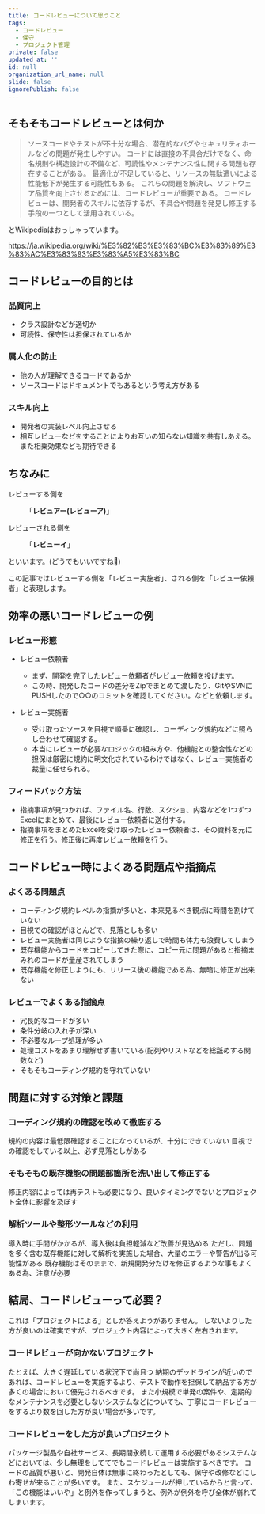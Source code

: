 ```yaml
---
title: コードレビューについて思うこと
tags:
  - コードレビュー
  - 保守
  - プロジェクト管理
private: false
updated_at: ''
id: null
organization_url_name: null
slide: false
ignorePublish: false
---
```


## そもそもコードレビューとは何か

> ソースコードやテストが不十分な場合、潜在的なバグやセキュリティホールなどの問題が発生しやすい。
コードには直接の不具合だけでなく、命名規則や構造設計の不備など、可読性やメンテナンス性に関する問題も存在することがある。
最適化が不足していると、リソースの無駄遣いによる性能低下が発生する可能性もある。
これらの問題を解決し、ソフトウェア品質を向上させるためには、コードレビューが重要である。
コードレビューは、開発者のスキルに依存するが、不具合や問題を発見し修正する手段の一つとして活用されている。

とWikipediaはおっしゃっています。

https://ja.wikipedia.org/wiki/%E3%82%B3%E3%83%BC%E3%83%89%E3%83%AC%E3%83%93%E3%83%A5%E3%83%BC

## コードレビューの目的とは

### 品質向上
- クラス設計などが適切か
- 可読性、保守性は担保されているか

### 属人化の防止
- 他の人が理解できるコードであるか
- ソースコードはドキュメントでもあるという考え方がある

### スキル向上
- 開発者の実装レベル向上させる
- 相互レビューなどをすることによりお互いの知らない知識を共有しあえる。また相乗効果なども期待できる

## ちなみに

レビューする側を

　　　「**レビュアー(レビューア)**」

レビューされる側を

　　　「**レビューイ**」

といいます。(どうでもいいですね🤪)


この記事ではレビューする側を「レビュー実施者」、される側を「レビュー依頼者」と表現します。

## 効率の悪いコードレビューの例

### レビュー形態

- レビュー依頼者
  - まず、開発を完了したレビュー依頼者がレビュー依頼を投げます。
  - この時、開発したコードの差分をZipでまとめて渡したり、GitやSVNにPUSHしたので○○のコミットを確認してください。などと依頼します。


- レビュー実施者
  - 受け取ったソースを目視で順番に確認し、コーディング規約などに照らし合わせて確認する。
  - 本当にレビューが必要なロジックの組み方や、他機能との整合性などの担保は厳密に規約に明文化されているわけではなく、レビュー実施者の裁量に任せられる。


### フィードバック方法

- 指摘事項が見つかれば、ファイル名、行数、スクショ、内容などを1つずつExcelにまとめて、最後にレビュー依頼者に送付する。
- 指摘事項をまとめたExcelを受け取ったレビュー依頼者は、その資料を元に修正を行う。修正後に再度レビュー依頼を行う。

## コードレビュー時によくある問題点や指摘点

### よくある問題点

- コーディング規約レベルの指摘が多いと、本来見るべき観点に時間を割けていない
- 目視での確認がほとんどで、見落としも多い
- レビュー実施者は同じような指摘の繰り返しで時間も体力も浪費してしまう
- 既存機能からコードをコピーしてきた際に、コピー元に問題があると指摘まみれのコードが量産されてしまう
- 既存機能を修正しようにも、リリース後の機能である為、無暗に修正が出来ない

### レビューでよくある指摘点

- 冗長的なコードが多い
- 条件分岐の入れ子が深い
- 不必要なループ処理が多い
- 処理コストをあまり理解せず書いている(配列やリストなどを総舐めする関数など)
- そもそもコーディング規約を守れていない

## 問題に対する対策と課題

### コーディング規約の確認を改めて徹底する
規約の内容は最低限確認することになっているが、十分にできていない
目視での確認をしている以上、必ず見落としがある

### そもそもの既存機能の問題部箇所を洗い出して修正する
修正内容によっては再テストも必要になり、良いタイミングでないとプロジェクト全体に影響を及ぼす

### 解析ツールや整形ツールなどの利用
導入時に手間がかかるが、導入後は負担軽減など改善が見込める
ただし、問題を多く含む既存機能に対して解析を実施した場合、大量のエラーや警告が出る可能性がある
既存機能はそのままで、新規開発分だけを修正するような事もよくある為、注意が必要

## 結局、コードレビューって必要？

これは「プロジェクトによる」としか答えようがありません。
しないよりした方が良いのは確実ですが、プロジェクト内容によって大きく左右されます。

### コードレビューが向かないプロジェクト

たとえば、大きく遅延している状況下で尚且つ 納期のデッドラインが近いのであれば、コードレビューを実施するより、テストで動作を担保して納品する方が多くの場合において優先されるべきです。
また小規模で単発の案件や、定期的なメンテナンスを必要としないシステムなどについても、丁寧にコードレビューをするより数を回した方が良い場合が多いです。

### コードレビューをした方が良いプロジェクト

パッケージ製品や自社サービス、長期間永続して運用する必要があるシステムなどにおいては、少し無理をしててでもコードレビューは実施するべきです。
コードの品質が悪いと、開発自体は無事に終わったとしても、保守や改修などにしわ寄せが来ることが多いです。
また、スケジュールが押しているからと言って、「この機能はいいや」と例外を作ってしまうと、例外が例外を呼び全体が崩れてしまいます。

